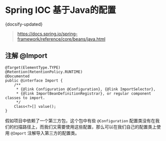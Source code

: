 #  Spring IOC 基于Java的配置
 {docsify-updated}
> https://docs.spring.io/spring-framework/reference/core/beans/java.html


## 注解 @Import
```
@Target(ElementType.TYPE)
@Retention(RetentionPolicy.RUNTIME)
@Documented
public @interface Import {
	/**
	 * {@link Configuration @Configuration}, {@link ImportSelector},
	 * {@link ImportBeanDefinitionRegistrar}, or regular component classes to import.
	 */
	Class<?>[] value();
}
```
假如项目中依赖了一个第三方包，这个包中有些 `@Configuration` 配置类没有在我们的扫描路径上，而我们又需要使用这些配置，那么可以在我们自己的配置类上使用 `@Import` 注解导入第三方的配置类。